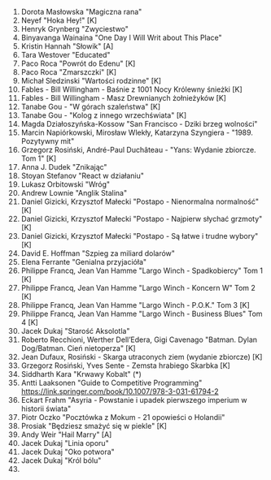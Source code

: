 1. Dorota Masłowska "Magiczna rana"
2. Neyef "Hoka Hey!" [K]
3. Henryk Grynberg "Zwyciestwo"
4. Binyavanga Wainaina "One Day I Will Writ about This Place"
5. Kristin Hannah "Słowik" [A]
6. Tara Westover "Educated"
7. Paco Roca "Powrót do Edenu" [K]
8. Paco Roca "Zmarszczki" [K]
9. Michał Sledzinski "Wartości rodzinne" [K]
10. Fables - Bill Willingham - Baśnie z 1001 Nocy Królewny śnieżki [K]
11. Fables - Bill Willingham - Masz Drewnianych żołnieżyków [K]
12. Tanabe Gou - "W górach szaleństwa" [K]
13. Tanabe Gou - "Kolog z innego wrzechświata" [K]
14. Magda Działoszyńska-Kossow "San Francisco - Dziki brzeg wolności"
15. Marcin Napiórkowski, Mirosław Wlekły, Katarzyna Szyngiera - "1989. Pozytywny mit"
16. Grzegorz Rosiński, André-Paul Duchâteau - "Yans: Wydanie zbiorcze. Tom 1" [K]
17. Anna J. Dudek "Znikając"
18. Stoyan Stefanov "React w działaniu"
19. Lukasz Orbitowski "Wróg"
20. Andrew Lownie "Anglik Stalina"
21. Daniel Gizicki, Krzysztof Małecki "Postapo - Nienormalna normalność" [K]
22. Daniel Gizicki, Krzysztof Małecki "Postapo - Najpierw słychać grzmoty" [K]
23. Daniel Gizicki, Krzysztof Małecki "Postapo - Są łatwe i trudne wybory" [K]
24. David E. Hoffman "Szpieg za miliard dolarów"
25. Elena Ferrante "Genialna przyjacióła"
26. Philippe Francq, Jean Van Hamme "Largo Winch - Spadkobiercy" Tom 1 [K]
27. Philippe Francq, Jean Van Hamme "Largo Winch - Koncern W" Tom 2 [K]
28. Philippe Francq, Jean Van Hamme "Largo Winch - P.O.K." Tom 3 [K]
29. Philippe Francq, Jean Van Hamme "Largo Winch - Business Blues" Tom 4 [K]
30. Jacek Dukaj "Starość Aksolotla"
31. Roberto Recchioni,  Werther Dell’Edera, Gigi Cavenago "Batman. Dylan Dog/Batman. Cień nietoperza" [K]
32. Jean Dufaux, Rosiński - Skarga utraconych ziem (wydanie zbiorcze)  [K]
33. Grzegorz Rosiński, Yves Sente - Zemsta hrabiego Skarbka [K]
34. Siddharth Kara "Krwawy Kobalt" (*)
35. Antti Laaksonen "Guide to Competitive Programming" https://link.springer.com/book/10.1007/978-3-031-61794-2
36. Eckart Frahm "Asyria - Powstanie i upadek pierwszego imperium w historii świata"
37. Piotr Oczko "Pocztówka z Mokum - 21 opowieści o Holandii"
38. Prosiak "Będziesz smażyć się w piekle" [K]
39. Andy Weir "Hail Marry" [A]
40. Jacek Dukaj "Linia oporu"
41. Jacek Dukaj "Oko potwora"
42. Jacek Dukaj "Król bólu"
43. 
